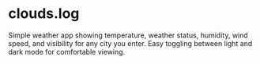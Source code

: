 # clouds.log
Simple weather app showing temperature, weather status, humidity, wind speed, and visibility for any city you enter. Easy toggling between light and dark mode for comfortable viewing.
